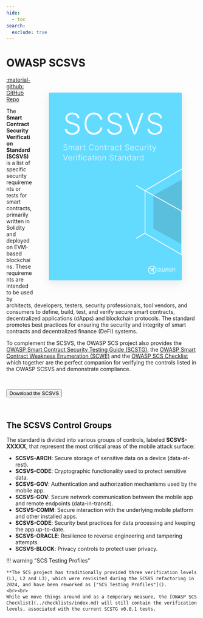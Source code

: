 ```yaml
---
hide:
  - toc
search:
  exclude: true
---
```


# OWASP SCSVS

<img src="../assets/scsvs_cover.png" align="right" style="border-radius: 3px; margin: 3em; box-shadow: rgba(149, 157, 165, 0.2) 0px 8px 24px;" width="350px" >

<a href="https://github.com/OWASP/owasp-scsvs/">:material-github: GitHub Repo</a>

The **Smart Contract Security Verification Standard (SCSVS)** is a list of specific security requirements or tests for smart contracts, primarily written in Solidity and deployed on EVM-based blockchains. These requirements are intended to be used by architects, developers, testers, security professionals, tool vendors, and consumers to define, build, test, and verify secure smart contracts, decentralized applications (dApps) and blockchain protocols. The standard promotes best practices for ensuring the security and integrity of smart contracts and decentralized finance (DeFi) systems.

To complement the SCSVS, the OWASP SCS project also provides the [OWASP Smart Contract Security Testing Guide (SCSTG)](https://scs.owasp.org/SCSTG), the [OWASP Smart Contract Weakness Enumeration (SCWE)](https://scs.owasp.org/SCWE) and the [OWASP SCS Checklist](../checklists/index.md) which together are the perfect companion for verifying the controls listed in the OWASP SCSVS and demonstrate compliance.

<br>

<button class="scs-button" onclick="window.location.href='https://github.com/OWASP/owasp-scsvs/releases/download/v0.0.1/OWASP_Smart_Contract_Security_Verification_Standard-0.0.1_en.pdf';"> Download the SCSVS</button>

<br>

## The SCSVS Control Groups

The standard is divided into various groups of controls, labeled **SCSVS-XXXXX**, that represent the most critical areas of the mobile attack surface:

- **SCSVS-ARCH**: Secure storage of sensitive data on a device (data-at-rest).
- **SCSVS-CODE**: Cryptographic functionality used to protect sensitive data.
- **SCSVS-GOV**: Authentication and authorization mechanisms used by the mobile app.
- **SCSVS-GOV**: Secure network communication between the mobile app and remote endpoints (data-in-transit).
- **SCSVS-COMM**: Secure interaction with the underlying mobile platform and other installed apps.
- **SCSVS-CODE**: Security best practices for data processing and keeping the app up-to-date.
- **SCSVS-ORACLE**: Resilience to reverse engineering and tampering attempts.
- **SCSVS-BLOCK**: Privacy controls to protect user privacy.

!!! warning "SCS Testing Profiles"

    **The SCS project has traditionally provided three verification levels (L1, L2 and L3), which were revisited during the SCSVS refactoring in 2024, and have been reworked as ["SCS Testing Profiles"]().
    <br><br>
    While we move things around and as a temporary measure, the [OWASP SCS Checklist](../checklists/index.md) will still contain the verification levels, associated with the current SCSTG v0.0.1 tests.

<br><br>
